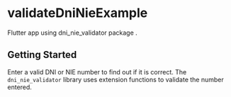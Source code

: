 # validateDniNieExample

Flutter app using dni_nie_validator package .

## Getting Started

Enter a valid DNI or NIE number to find out if it is correct. 
The ``dni_nie_validator`` library uses extension functions to validate the number entered.
